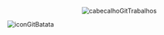 <div align="center">
  
![cabecalhoGitTrabalhos](https://github.com/user-attachments/assets/8083023c-dee9-4d7f-8343-836739be5dcd)

</div>

![iconGitBatata](https://github.com/user-attachments/assets/4dd7a270-3376-4280-8df7-ff930f4fe86f)
